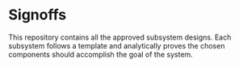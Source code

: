 # Signoffs

This repository contains all the approved subsystem designs. Each subsystem follows a template and analytically proves the chosen components should accomplish 
the goal of the system.
